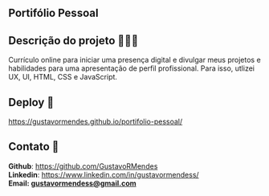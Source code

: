 ## Portifólio Pessoal
## Descrição do projeto 👨🏻‍💻
Currículo online para iniciar uma presença digital e divulgar meus projetos e habilidades para uma apresentação de perfil profissional. Para isso, utlizei UX, UI, HTML, CSS e JavaScript.
## Deploy 🔗
https://gustavormendes.github.io/portifolio-pessoal/
## Contato 📱
<strong>Github</strong>: https://github.com/GustavoRMendes <br>
<strong>Linkedin</strong>: https://www.linkedin.com/in/gustavormendess/ <br>
<strong>Email<strong>: gustavormendess@gmail.com
